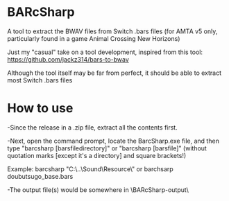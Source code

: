 # BARcSharp
A tool to extract the BWAV files from Switch .bars files (for AMTA v5 only, particularly found in a game Animal Crossing New Horizons)

Just my "casual" take on a tool development, inspired from this tool: https://github.com/jackz314/bars-to-bwav

Although the tool itself may be far from perfect, it should be able to extract most Switch .bars files

# How to use

-Since the release in a .zip file, extract all the contents first.

-Next, open the command prompt, locate the BarcSharp.exe file, and then type "barcsharp [barsfiledirectory]" or "barcsharp [barsfile]" (without quotation marks [except it's a directory] and square brackets!)

Example: barcsharp "C:\\..\Sound\\Resource\\" or barchsarp doubutsugo_base.bars

-The output file(s) would be somewhere in <executablelocation>\\BARcSharp-output\\<barsfilename>
